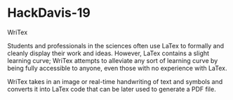 # HackDavis-19

WriTex

Students and professionals in the sciences often use LaTex to formally and cleanly display their work and ideas. However, LaTex contains a slight learning curve; WriTex attempts to alleviate any sort of learning curve by being fully accessible to anyone, even those with no experience with LaTex. 

WriTex takes in an image or real-time handwriting of text and symbols and converts it into LaTex code that can be later used to generate a PDF file. 
